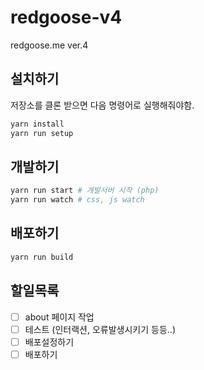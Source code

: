 # redgoose-v4

redgoose.me ver.4

## 설치하기

저장소를 클론 받으면 다음 명령어로 실행해줘야함.

```bash
yarn install
yarn run setup
```

## 개발하기

```bash
yarn run start # 개발서버 시작 (php)
yarn run watch # css, js watch
```

## 배포하기

```bash
yarn run build
```

## 할일목록

- [ ] about 페이지 작업
- [ ] 테스트 (인터랙션, 오류발생시키기 등등..)
- [ ] 배포설정하기
- [ ] 배포하기
